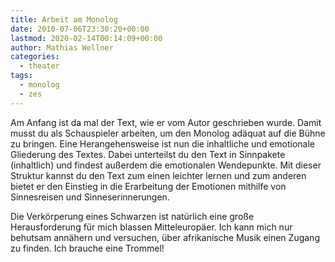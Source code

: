 ```yaml
---
title: Arbeit am Monolog
date: 2010-07-06T23:30:20+00:00
lastmod: 2020-02-14T00:14:09+00:00
author: Mathias Wellner
categories:
  - theater
tags:
  - monolog
  - zes
---
```

Am Anfang ist da mal der Text, wie er vom Autor geschrieben wurde. Damit musst du als Schauspieler arbeiten, um den Monolog adäquat auf die Bühne zu bringen. Eine Herangehensweise ist nun die inhaltliche und emotionale Gliederung des Textes. Dabei unterteilst du den Text in Sinnpakete (inhaltlich) und findest außerdem die emotionalen Wendepunkte. Mit dieser Struktur kannst du den Text zum einen leichter lernen und zum anderen bietet er den Einstieg in die Erarbeitung der Emotionen mithilfe von Sinnesreisen und Sinneserinnerungen. 

Die Verkörperung eines Schwarzen ist natürlich eine große Herausforderung für mich blassen Mitteleuropäer. Ich kann mich nur behutsam annähern und versuchen, über afrikanische Musik einen Zugang zu finden. Ich brauche eine Trommel!